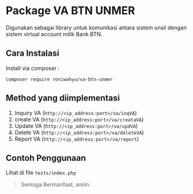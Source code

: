 # Package VA BTN UNMER
Digunakan sebagai library untuk komunikasi antara sistem unsil dengan sistem virtual account milik Bank BTN.

## Cara Instalasi
Install via composer :

`composer require roniwahyu/va-btn-unmer`

## Method yang diimplementasi 

1. Inquiry VA (`http://<ip_address:port>/va/inqVA`)
2. create VA (`http://<ip_address:port>/va/creataVA`)
3. Update VA (`http://<ip_address:port>/va/updVA`)
4. Delete VA (`http://<ip_address:port>/va/deleteVA`)
5. Report VA (`http://<ip_address:port>/va/report`)

## Contoh Penggunaan 

Lihat di file `tests/index.php`

> Semoga Bermanfaat, amiin.
